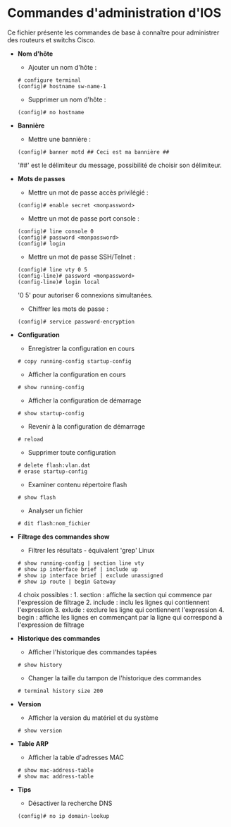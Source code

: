 # Commandes d'administration d'IOS

Ce fichier présente les commandes de base à connaître pour administrer des routeurs et switchs Cisco.

* **Nom d'hôte**
	
	* Ajouter un nom d'hôte :
	```
	# configure terminal
	(config)# hostname sw-name-1
	```

	* Supprimer un nom d'hôte :
	```
	(config)# no hostname
	```

* **Bannière**

	* Mettre une bannière :
	```
	(config)# banner motd ## Ceci est ma bannière ##
	```
	'##' est le délimiteur du message, possibilité de choisir son délimiteur.

* **Mots de passes**

	* Mettre un mot de passe accès privilégié :
	```
	(config)# enable secret <monpassword>
	```

	* Mettre un mot de passe port console :
	```
	(config)# line console 0
	(config)# password <monpassword>
	(config)# login
	```

	* Mettre un mot de passe SSH/Telnet :
	```
	(config)# line vty 0 5
	(config-line)# password <monpassword>
	(config-line)# login local
	```
	'0 5' pour autoriser 6 connexions simultanées.

	* Chiffrer les mots de passe :
	```
	(config)# service password-encryption
	```

* **Configuration**

	* Enregistrer la configuration en cours
	```
	# copy running-config startup-config
	```

	* Afficher la configuration en cours
	```
	# show running-config
	```

	* Afficher la configuration de démarrage
	```
	# show startup-config
	```

	* Revenir à la configuration de démarrage
	```
	# reload
	```

	* Supprimer toute configuration
	```
	# delete flash:vlan.dat
	# erase startup-config
	```

	* Examiner contenu répertoire flash
	```
	# show flash
	```

	* Analyser un fichier
	```
	# dit flash:nom_fichier
	```

* **Filtrage des commandes show**

	* Filtrer les résultats - équivalent 'grep' Linux
	```
	# show running-config | section line vty
	# show ip interface brief | include up
	# show ip interface brief | exclude unassigned
	# show ip route | begin Gateway
	```
	4 choix possibles :
		1. section : affiche la section qui commence par l'expression de filtrage
		2. include : inclu les lignes qui contiennent l'expression
		3. exlude : exclure les ligne qui contiennent l'expression
		4. begin : affiche les lignes en commençant par la ligne qui correspond à l'expression de filtrage

* **Historique des commandes**

	* Afficher l'historique des commandes tapées
	```
	# show history
	```

	* Changer la taille du tampon de l'historique des commandes
	```
	# terminal history size 200
	```

* **Version**
	* Afficher la version du matériel et du système
	```
	# show version
	```

* **Table ARP**
	* Afficher la table d'adresses MAC
	```
	# show mac-address-table
	# show mac address-table
	```

* **Tips**

	* Désactiver la recherche DNS
	```
	(config)# no ip domain-lookup
	```